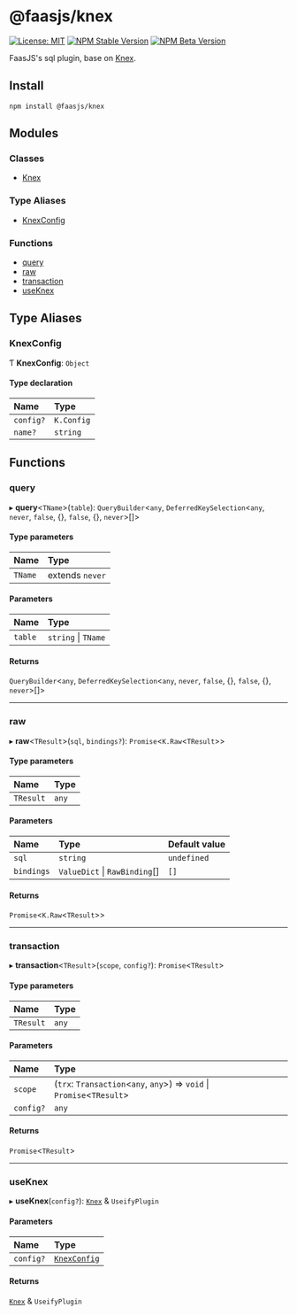 # @faasjs/knex

[![License: MIT](https://img.shields.io/npm/l/@faasjs/knex.svg)](https://github.com/faasjs/faasjs/blob/main/packages/faasjs/knex/LICENSE)
[![NPM Stable Version](https://img.shields.io/npm/v/@faasjs/knex/stable.svg)](https://www.npmjs.com/package/@faasjs/knex)
[![NPM Beta Version](https://img.shields.io/npm/v/@faasjs/knex/beta.svg)](https://www.npmjs.com/package/@faasjs/knex)

FaasJS's sql plugin, base on [Knex](https://knexjs.org/).

## Install

    npm install @faasjs/knex
## Modules

### Classes

- [Knex](classes/Knex.md)

### Type Aliases

- [KnexConfig](#knexconfig)

### Functions

- [query](#query)
- [raw](#raw)
- [transaction](#transaction)
- [useKnex](#useknex)

## Type Aliases

### KnexConfig

Ƭ **KnexConfig**: `Object`

#### Type declaration

| Name | Type |
| :------ | :------ |
| `config?` | `K.Config` |
| `name?` | `string` |

## Functions

### query

▸ **query**<`TName`\>(`table`): `QueryBuilder`<`any`, `DeferredKeySelection`<`any`, `never`, ``false``, {}, ``false``, {}, `never`\>[]\>

#### Type parameters

| Name | Type |
| :------ | :------ |
| `TName` | extends `never` |

#### Parameters

| Name | Type |
| :------ | :------ |
| `table` | `string` \| `TName` |

#### Returns

`QueryBuilder`<`any`, `DeferredKeySelection`<`any`, `never`, ``false``, {}, ``false``, {}, `never`\>[]\>

___

### raw

▸ **raw**<`TResult`\>(`sql`, `bindings?`): `Promise`<`K.Raw`<`TResult`\>\>

#### Type parameters

| Name | Type |
| :------ | :------ |
| `TResult` | `any` |

#### Parameters

| Name | Type | Default value |
| :------ | :------ | :------ |
| `sql` | `string` | `undefined` |
| `bindings` | `ValueDict` \| `RawBinding`[] | `[]` |

#### Returns

`Promise`<`K.Raw`<`TResult`\>\>

___

### transaction

▸ **transaction**<`TResult`\>(`scope`, `config?`): `Promise`<`TResult`\>

#### Type parameters

| Name | Type |
| :------ | :------ |
| `TResult` | `any` |

#### Parameters

| Name | Type |
| :------ | :------ |
| `scope` | (`trx`: `Transaction`<`any`, `any`\>) => `void` \| `Promise`<`TResult`\> |
| `config?` | `any` |

#### Returns

`Promise`<`TResult`\>

___

### useKnex

▸ **useKnex**(`config?`): [`Knex`](classes/Knex.md) & `UseifyPlugin`

#### Parameters

| Name | Type |
| :------ | :------ |
| `config?` | [`KnexConfig`](#knexconfig) |

#### Returns

[`Knex`](classes/Knex.md) & `UseifyPlugin`
